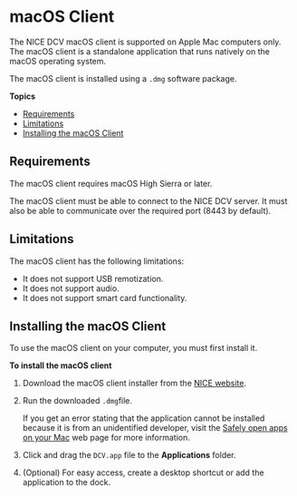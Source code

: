# macOS Client<a name="client-mac"></a>

The NICE DCV macOS client is supported on Apple Mac computers only\. The macOS client is a standalone application that runs natively on the macOS operating system\.

The macOS client is installed using a `.dmg` software package\.

**Topics**
+ [Requirements](#client-mac-requirements)
+ [Limitations](#client-mac-limitations)
+ [Installing the macOS Client](#client-mac-install)

## Requirements<a name="client-mac-requirements"></a>

The macOS client requires macOS High Sierra or later\.

The macOS client must be able to connect to the NICE DCV server\. It must also be able to communicate over the required port \(8443 by default\)\.

## Limitations<a name="client-mac-limitations"></a>

The macOS client has the following limitations:
+ It does not support USB remotization\.
+ It does not support audio\.
+ It does not support smart card functionality\.

## Installing the macOS Client<a name="client-mac-install"></a>

To use the macOS client on your computer, you must first install it\.

**To install the macOS client**

1. Download the macOS client installer from the [NICE website](https://www.nice-software.com/download/nice-dcv-2017)\.

1. Run the downloaded `.dmg`file\.

   If you get an error stating that the application cannot be installed because it is from an unidentified developer, visit the [Safely open apps on your Mac](https://support.apple.com/en-ie/HT202491) web page for more information\.

1. Click and drag the `DCV.app` file to the **Applications** folder\.

1. \(Optional\) For easy access, create a desktop shortcut or add the application to the dock\.